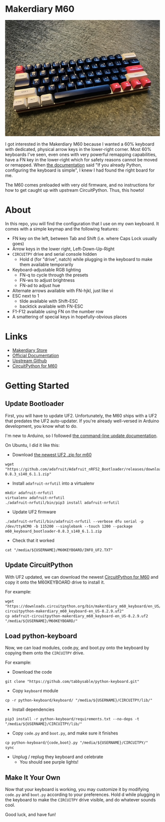 Makerdiary M60
======================

![](61key-with-arrows.jpg)

I got interested in the Makerdiary M60 because I wanted a 60% keyboard with dedicated, physical arrow keys in the lower-right corner. Most 60% keyboards I've seen, even ones with very powerful remapping capabilities, have a FN key in the lower-right which for safety reasons cannot be moved or remapped. When [the documentation](https://wiki.makerdiary.com/m60/configuration/#examples) said "If you already Python, configuring the keyboard is simple", I knew I had found the right board for me.

The M60 comes preloaded with very old firmware, and no instructions for how to get caught up with upstream CircuitPython. Thus, this howto!

# About

In this repo, you will find the configuration that I use on my own keyboard. It comes with a simple keymap and the following features:
* FN key on the left, between Tab and Shift (i.e. where Caps Lock usually goes)
* Arrow keys in the lower right, Left-Down-Up-Right
* `CIRCUITPY` drive and serial console hidden
  * Hold d (for "drive", natch) while plugging in the keyboard to make them available temporarily
* Keyboard-adjustable RGB lighting
  * FN-q to cycle through the presets
  * FN-ws to adjust brightness
  * FN-ad to adjust hue
* Alternate arrows available with FN-hjkl, just like vi
* ESC next to 1
  * tilde available with Shift-ESC
  * backtick available with FN-ESC
* F1-F12 available using FN on the number row
* A smattering of special keys in hopefully-obvious places

# Links

* [Makerdiary Store](https://makerdiary.com/products/m60-mechanical-keyboard-pcba)
* [Official Documentation](https://wiki.makerdiary.com/m60/)
* [Upstream Github](https://github.com/makerdiary/python-keyboard)
* [CircuitPython for M60](https://circuitpython.org/board/makerdiary_m60_keyboard/)

# Getting Started
## Update Bootloader

First, you will have to update UF2. Unfortunately, the M60 ships with a UF2 that predates the UF2 auto-updater. If you're already well-versed in Arduino development, you know what to do.

I'm new to Arduino, so I followed [the command-line update documentation](https://learn.adafruit.com/introducing-the-adafruit-nrf52840-feather/update-bootloader-use-command-line#update-bootloader-3108978).

On Ubuntu, I did it like this:
* Download [the newest UF2 .zip for m60](https://github.com/adafruit/Adafruit_nRF52_Bootloader/releases/)
```
wget "https://github.com/adafruit/Adafruit_nRF52_Bootloader/releases/download/0.8.3/m60_keyboard_bootloader-0.8.3_s140_6.1.1.zip"
```
* Install `adafruit-nrfutil` into a virtualenv
```
mkdir adafruit-nrfutil
virtualenv adafruit-nrfutil
./adafruit-nrfutil/bin/pip3 install adafruit-nrfutil
```
* Update UF2 firmware
```
./adafruit-nrfutil/bin/adafruit-nrfutil --verbose dfu serial -p /dev/ttyACM0 -b 115200 --singlebank --touch 1200 --package m60_keyboard_bootloader-0.8.3_s140_6.1.1.zip
```
* Check that it worked
```
cat "/media/${USERNAME}/M60KEYBOARD/INFO_UF2.TXT"
```

## Update CircuitPython

With UF2 updated, we can download the newest [CircuitPython for M60](https://circuitpython.org/board/makerdiary_m60_keyboard/) and copy it onto the M60KEYBOARD drive to install it.

For example:
```
wget "https://downloads.circuitpython.org/bin/makerdiary_m60_keyboard/en_US/adafruit-circuitpython-makerdiary_m60_keyboard-en_US-8.2.9.uf2"
cp adafruit-circuitpython-makerdiary_m60_keyboard-en_US-8.2.9.uf2 "/media/${USERNAME}/M60KEYBOARD/"
```

## Load python-keyboard

Now, we can load modules, code.py, and boot.py onto the keyboard by copying them onto the `CIRCUITPY` drive.

For example:
* Download the code
```
git clone "https://github.com/tabbysable/python-keyboard.git"
```
* Copy `keyboard` module
```
cp -r python-keyboard/keyboard/ "/media/${USERNAME}/CIRCUITPY/lib/"
```
* Install dependencies
```
pip3 install -r python-keyboard/requirements.txt --no-deps -t "/media/${USERNAME}/CIRCUITPY/lib/"
```
* Copy `code.py` and `boot.py`, and make sure it finishes
```
cp python-keyboard/{code,boot}.py "/media/${USERNAME}/CIRCUITPY/"
sync
```
* Unplug / replug they keyboard and celebrate
  * You should see purple lights!

## Make It Your Own

Now that your keyboard is working, you may customize it by modifying `code.py` and `boot.py` according to your preferences. Hold d while plugging in the keyboard to make the `CIRCUITPY` drive visible, and do whatever sounds cool.

Good luck, and have fun!

